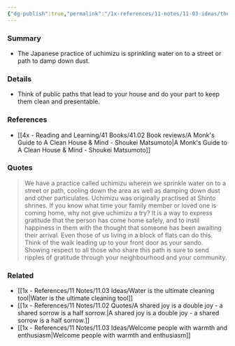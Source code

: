 ```yaml
---
{"dg-publish":true,"permalink":"/1x-references/11-notes/11-03-ideas/the-japanese-practise-of-uchimizu-prepare-the-path-for-a-loved-one-or-a-guest/","title":"Prepare the path for a loved one or a guest","created":"2025-01-13T10:17:28.435+03:00","updated":"2025-01-14T20:05:25.222+03:00"}
---
```



### Summary
- The Japanese practice of uchimizu is sprinkling water on to a street or path to damp down dust. 

### Details
- Think of public paths that lead to your house and do your part to keep them clean and presentable.

### References
- [[4x - Reading and Learning/41 Books/41.02 Book reviews/A Monk's Guide to A Clean House & Mind - Shoukei Matsumoto\|A Monk's Guide to A Clean House & Mind - Shoukei Matsumoto]]

### Quotes
> We have a practice called uchimizu wherein we sprinkle water on to a street or path, cooling down the area as well as damping down dust and other particulates. Uchimizu was originally practised at Shinto shrines.
> If you know what time your family member or loved one is coming home, why not give uchimizu a try? It is a way to express gratitude that the person has come home safely, and to instil happiness in them with the thought that someone has been awaiting their arrival.
> Even those of us living in a block of flats can do this. Think of the walk leading up to your front door as your sando. Showing respect to all those who share this path is sure to send ripples of gratitude through your neighbourhood and your community.


### Related
- [[1x - References/11 Notes/11.03 Ideas/Water is the ultimate cleaning tool\|Water is the ultimate cleaning tool]]
- [[1x - References/11 Notes/11.02 Quotes/A shared joy is a double joy - a shared sorrow is a half sorrow.\|A shared joy is a double joy - a shared sorrow is a half sorrow.]]
- [[1x - References/11 Notes/11.03 Ideas/Welcome people with warmth and enthusiasm\|Welcome people with warmth and enthusiasm]]